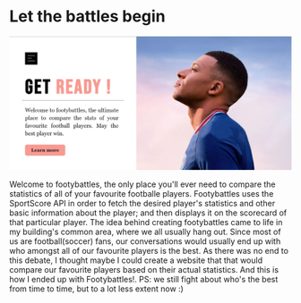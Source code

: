 # Let the battles begin

![Landing page](img/Footybattles.jpg)

Welcome to footybattles, the only place you'll ever need to compare the statistics of all of your favourite footballe players. Footybattles uses the SportScore API in order to fetch the desired player's statistics and other basic information about the player; and then displays it on the scorecard of that particular player. The idea behind creating footybattles came to life in my building's common area, where we all usually hang out. Since most of us are football(soccer) fans, our conversations would usually end up with who amongst all of our favourite players is the best. As there was no end to this debate, I thought maybe I could create a website that that would compare our favourite players based on their actual statistics. And this is how I ended up with Footybattles!. PS: we still fight about who's the best from time to time, but to a lot less extent now :)
